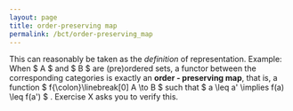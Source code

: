 ```yaml
---
layout: page
title: order-preserving map
permalink: /bct/order-preserving_map
---
```

This can reasonably be taken as the *definition* of representation. Example: When $ A $ and $ B $ are (pre)ordered sets, a functor between the corresponding categories is exactly an **order - preserving map**, that is, a function $ f{\colon}\linebreak[0] A \to B $ such that $ a \leq a' \implies f(a) \leq f(a') $ . Exercise X asks you to verify this.
